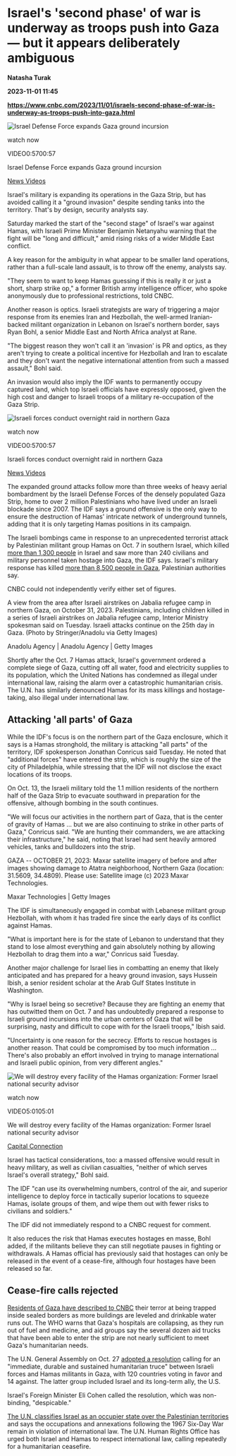 # Israel's 'second phase' of war is underway as troops push into Gaza — but it appears deliberately ambiguous
**Natasha Turak**

**2023-11-01 11:45**

**https://www.cnbc.com/2023/11/01/israels-second-phase-of-war-is-underway-as-troops-push-into-gaza.html**

![Israel Defense Force expands Gaza ground incursion](https://image.cnbcfm.com/api/v1/image/107324926-1698500509636-gettyimages-1749451809-AFP_33ZD7PV.jpeg?v=1698500547&w=750&h=422&vtcrop=y)

watch now

VIDEO0:5700:57

Israel Defense Force expands Gaza ground incursion

[News Videos](https://www.cnbc.com/news-videos/)

Israel's military is expanding its operations in the Gaza Strip, but has avoided calling it a "ground invasion" despite sending tanks into the territory. That's by design, security analysts say.

Saturday marked the start of the "second stage" of Israel's war against Hamas, with Israeli Prime Minister Benjamin Netanyahu warning that the fight will be "long and difficult," amid rising risks of a wider Middle East conflict.

A key reason for the ambiguity in what appear to be smaller land operations, rather than a full-scale land assault, is to throw off the enemy, analysts say.

"They seem to want to keep Hamas guessing if this is really it or just a short, sharp strike op," a former British army intelligence officer, who spoke anonymously due to professional restrictions, told CNBC.

Another reason is optics. Israeli strategists are wary of triggering a major response from its enemies Iran and Hezbollah, the well-armed Iranian-backed militant organization in Lebanon on Israel's northern border, says Ryan Bohl, a senior Middle East and North Africa analyst at Rane.

"The biggest reason they won't call it an 'invasion' is PR and optics, as they aren't trying to create a political incentive for Hezbollah and Iran to escalate and they don't want the negative international attention from such a massed assault," Bohl said.

An invasion would also imply the IDF wants to permanently occupy captured land, which top Israeli officials have expressly opposed, given the high cost and danger to Israeli troops of a military re-occupation of the Gaza Strip.

![Israeli forces conduct overnight raid in northern Gaza](https://image.cnbcfm.com/api/v1/image/107323890-1698343364255-1698337038755-IsraelGazaRaid_1.jpg?v=1698343374&w=750&h=422&vtcrop=y)

watch now

VIDEO0:5700:57

Israeli forces conduct overnight raid in northern Gaza

[News Videos](https://www.cnbc.com/news-videos/)

The expanded ground attacks follow more than three weeks of heavy aerial bombardment by the Israeli Defense Forces of the densely populated Gaza Strip, home to over 2 million Palestinians who have lived under an Israeli blockade since 2007. The IDF says a ground offensive is the only way to ensure the destruction of Hamas' intricate network of underground tunnels, adding that it is only targeting Hamas positions in its campaign.

The Israeli bombings came in response to an unprecedented terrorist attack by Palestinian militant group Hamas on Oct. 7 in southern Israel, which killed [more than 1,300 people](https://www.nbcnews.com/news/world/live-blog/israel-hamas-war-live-updates-gaza-hit-shelling-israel-defends-evacuat-rcna120419) in Israel and saw more than 240 civilians and military personnel taken hostage into Gaza, the IDF says. Israel's military response has killed [more than 8,500 people in Gaza](https://www.nbcnews.com/news/world/desperate-search-survivors-gaza-refugee-camp-hit-israeli-airstrike-rcna123040), Palestinian authorities say.

CNBC could not independently verify either set of figures.

A view from the area after Israeli airstrikes on Jabalia refugee camp in northern Gaza, on October 31, 2023. Palestinians, including children killed in a series of Israeli airstrikes on Jabalia refugee camp, Interior Ministry spokesman said on Tuesday. Israeli attacks continue on the 25th day in Gaza. (Photo by Stringer/Anadolu via Getty Images)

Anadolu Agency | Anadolu Agency | Getty Images

Shortly after the Oct. 7 Hamas attack, Israel's government ordered a complete siege of Gaza, cutting off all water, food and electricity supplies to its population, which the United Nations has condemned as illegal under international law, raising the alarm over a catastrophic humanitarian crisis. The U.N. has similarly denounced Hamas for its mass killings and hostage-taking, also illegal under international law.

Attacking 'all parts' of Gaza
-----------------------------

While the IDF's focus is on the northern part of the Gaza enclosure, which it says is a Hamas stronghold, the military is attacking "all parts" of the territory, IDF spokesperson Jonathan Conricus said Tuesday. He noted that "additional forces" have entered the strip, which is roughly the size of the city of Philadelphia, while stressing that the IDF will not disclose the exact locations of its troops.

On Oct. 13, the Israeli military told the 1.1 million residents of the northern half of the Gaza Strip to evacuate southward in preparation for the offensive, although bombing in the south continues.

"We will focus our activities in the northern part of Gaza, that is the center of gravity of Hamas ... but we are also continuing to strike in other parts of Gaza," Conricus said. "We are hunting their commanders, we are attacking their infrastructure," he said, noting that Israel had sent heavily armored vehicles, tanks and bulldozers into the strip.

GAZA -- OCTOBER 21, 2023: Maxar satellite imagery of before and after images showing damage to Atatra neighborhood, Northern Gaza (location: 31.5609, 34.4809). Please use: Satellite image (c) 2023 Maxar Technologies.

Maxar Technologies | Getty Images

The IDF is simultaneously engaged in combat with Lebanese militant group Hezbollah, with whom it has traded fire since the early days of its conflict against Hamas.

"What is important here is for the state of Lebanon to understand that they stand to lose almost everything and gain absolutely nothing by allowing Hezbollah to drag them into a war," Conricus said Tuesday.

Another major challenge for Israel lies in combatting an enemy that likely anticipated and has prepared for a heavy ground invasion, says Hussein Ibish, a senior resident scholar at the Arab Gulf States Institute in Washington.

"Why is Israel being so secretive? Because they are fighting an enemy that has outwitted them on Oct. 7 and has undoubtedly prepared a response to Israeli ground incursions into the urban centers of Gaza that will be surprising, nasty and difficult to cope with for the Israeli troops," Ibish said.

"Uncertainty is one reason for the secrecy. Efforts to rescue hostages is another reason. That could be compromised by too much information ... There's also probably an effort involved in trying to manage international and Israeli public opinion, from very different angles."

![We will destroy every facility of the Hamas organization: Former Israel national security advisor](https://image.cnbcfm.com/api/v1/image/107316574-16971740731697174068-31577406553-1080pnbcnews.jpg?v=1697177458&w=750&h=422&vtcrop=y)

watch now

VIDEO5:0105:01

We will destroy every facility of the Hamas organization: Former Israel national security advisor

[Capital Connection](https://www.cnbc.com/capital-connection/)

Israel has tactical considerations, too: a massed offensive would result in heavy military, as well as civilian casualties, "neither of which serves Israel's overall strategy," Bohl said.

The IDF "can use its overwhelming numbers, control of the air, and superior intelligence to deploy force in tactically superior locations to squeeze Hamas, isolate groups of them, and wipe them out with fewer risks to civilians and soldiers."

The IDF did not immediately respond to a CNBC request for comment.

It also reduces the risk that Hamas executes hostages en masse, Bohl added, if the militants believe they can still negotiate pauses in fighting or withdrawals. A Hamas official has previously said that hostages can only be released in the event of a cease-fire, although four hostages have been released so far.

Cease-fire calls rejected
-------------------------

[Residents of Gaza have described to CNBC](https://www.cnbc.com/2023/10/13/civilians-trapped-in-gaza-cant-escape-israels-siege.html) their terror at being trapped inside sealed borders as more buildings are leveled and drinkable water runs out. The WHO warns that Gaza's hospitals are collapsing, as they run out of fuel and medicine, and aid groups say the several dozen aid trucks that have been able to enter the strip are not nearly sufficient to meet Gaza's humanitarian needs.

The U.N. General Assembly on Oct. 27 [adopted a resolution](https://news.un.org/en/story/2023/10/1142847) calling for an "immediate, durable and sustained humanitarian truce" between Israeli forces and Hamas militants in Gaza, with 120 countries voting in favor and 14 against. The latter group included Israel and its long-term ally, the U.S.

Israel's Foreign Minister Eli Cohen called the resolution, which was non-binding, "despicable."

[The U.N. classifies Israel as an occupier state over the Palestinian territories](https://news.un.org/en/story/2022/10/1129722) and says the occupations and annexations following the 1967 Six-Day War remain in violation of international law. The U.N. Human Rights Office has urged both Israel and Hamas to respect international law, calling repeatedly for a humanitarian ceasefire.